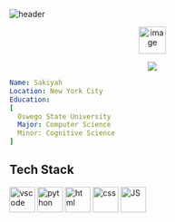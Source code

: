 ![header](https://capsule-render.vercel.app/api?type=blur&text=Hi%20I'm%20Sakiyah%20Winston👋&fontColor=f5f5dc&fontSize=40&animation=fadeIn)

<p align="center">

<a href="https://www.linkedin.com/in/sakiyah-winston/"> 
<img width="48" height="48" alt="image" src="https://github.com/user-attachments/assets/7d51a2ce-fdce-4d85-b7ae-9fa0ec616fdb"/></a>
</p>

<p align="center">

<img src="https://media1.giphy.com/media/v1.Y2lkPTc5MGI3NjExejA1aHVkN3lmOWZ1ODI1eWNueDVibzkxNXZwaDhobGQ4MWdqN3dtZCZlcD12MV9pbnRlcm5hbF9naWZfYnlfaWQmY3Q9Zw/2XLoAphEiufV6/giphy.gif"/>
</p>

```yaml
Name: Sakiyah
Location: New York City
Education:
[
  Oswego State University
  Major: Computer Science
  Minor: Cognitive Science
]
```

<h2>Tech Stack</h2>
<p aligh="left">
<img src="https://cdn.jsdelivr.net/gh/devicons/devicon/icons/vscode/vscode-original.svg" alt="vscode" width="45" height="45"/>
<img src="https://cdn.jsdelivr.net/gh/devicons/devicon@latest/icons/python/python-original.svg" alt="python" width="45" height="45" />
<img src="https://cdn.jsdelivr.net/gh/devicons/devicon@latest/icons/html5/html5-plain-wordmark.svg" alt="html" width="45" height="45" />
<img src="https://cdn.jsdelivr.net/gh/devicons/devicon@latest/icons/css3/css3-plain-wordmark.svg" alt="css" width="45" height="45"/>
<img src="https://cdn.jsdelivr.net/gh/devicons/devicon@latest/icons/javascript/javascript-plain.svg" alt="JS" width="45" height="45" />
          
          
</p>

          

<!--
**sakiw3484/sakiw3484** is a ✨ _special_ ✨ repository because its `README.md` (this file) appears on your GitHub profile.

Here are some ideas to get you started:

- 🔭 I’m currently working on ...
- 🌱 I’m currently learning ...
- 👯 I’m looking to collaborate on ...
- 🤔 I’m looking for help with ...
- 💬 Ask me about ...
- 📫 How to reach me: ...
- 😄 Pronouns: ...
- ⚡ Fun fact: ...
-->
